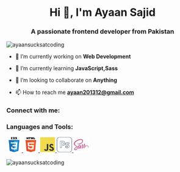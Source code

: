 <h1 align="center">Hi 👋, I'm Ayaan Sajid</h1>
<h3 align="center">A passionate frontend developer from Pakistan</h3>

<p align="left"> <img src="https://komarev.com/ghpvc/?username=ayaansucksatcoding&label=Profile%20views&color=0e75b6&style=flat" alt="ayaansucksatcoding" /> </p>

- 🔭 I’m currently working on **Web Development**

- 🌱 I’m currently learning **JavaScript,Sass**

- 👯 I’m looking to collaborate on **Anything**

- 📫 How to reach me **ayaan201312@gmail.com**

<h3 align="left">Connect with me:</h3>
<p align="left">
</p>

<h3 align="left">Languages and Tools:</h3>
<p align="left"> <a href="https://www.w3schools.com/css/" target="_blank" rel="noreferrer"> <img src="https://raw.githubusercontent.com/devicons/devicon/master/icons/css3/css3-original-wordmark.svg" alt="css3" width="40" height="40"/> </a> <a href="https://www.w3.org/html/" target="_blank" rel="noreferrer"> <img src="https://raw.githubusercontent.com/devicons/devicon/master/icons/html5/html5-original-wordmark.svg" alt="html5" width="40" height="40"/> </a> <a href="https://developer.mozilla.org/en-US/docs/Web/JavaScript" target="_blank" rel="noreferrer"> <img src="https://raw.githubusercontent.com/devicons/devicon/master/icons/javascript/javascript-original.svg" alt="javascript" width="40" height="40"/> </a> <a href="https://www.photoshop.com/en" target="_blank" rel="noreferrer"> <img src="https://raw.githubusercontent.com/devicons/devicon/master/icons/photoshop/photoshop-line.svg" alt="photoshop" width="40" height="40"/> </a> <a href="https://sass-lang.com" target="_blank" rel="noreferrer"> <img src="https://raw.githubusercontent.com/devicons/devicon/master/icons/sass/sass-original.svg" alt="sass" width="40" height="40"/> </a> </p>

<p><img align="center" src="https://github-readme-stats.vercel.app/api/top-langs?username=ayaansucksatcoding&show_icons=true&locale=en&layout=compact" alt="ayaansucksatcoding" /></p>
